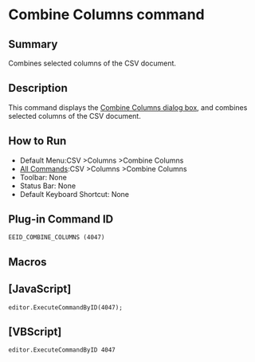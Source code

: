 # Combine Columns command

## Summary

Combines selected columns of the CSV document.

## Description

This command displays the [Combine Columns dialog box](../../dlg/combine_columns/index), and combines selected columns of the CSV document.

## How to Run

- Default Menu:CSV \>Columns \>Combine Columns
- [All Commands](../tools/all_commands):CSV \>Columns \>Combine Columns
- Toolbar: None
- Status Bar: None
- Default Keyboard Shortcut: None

## Plug-in Command ID

```
EEID_COMBINE_COLUMNS (4047)```

## Macros

## \[JavaScript\]

```
editor.ExecuteCommandByID(4047);
```

## \[VBScript\]

```
editor.ExecuteCommandByID 4047
```
